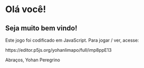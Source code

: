 <title> Atravesse com coragem! </title>
<h1>Olá você! </h1>
    <h2>Seja muito bem vindo!</h2>
<p> </p>
<p>Este jogo foi codificado em JavaScript. Para jogar / ver, acesse:</p>
        https://editor.p5js.org/yohanlimapo/full/imp8ppE13

<p> Abraços, Yohan Peregrino</p>
